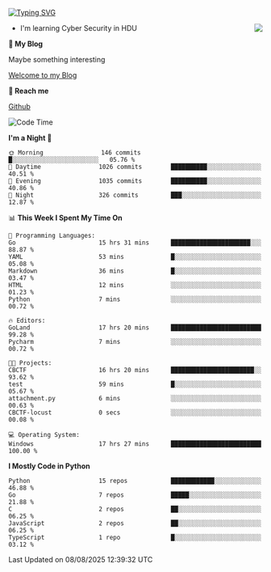 [![Typing SVG](https://readme-typing-svg.herokuapp.com?font=Fira+Code&pause=1000&random=false&width=450&height=60&lines=Hello+%F0%9F%91%8B%F0%9F%8F%BB;I'm+JBNRZ)](https://git.io/typing-svg)

<a href="#">
  <img align="right" src="https://github-readme-stats.vercel.app/api?username=JBNRZ&show_icons=true&bg_color=15,f2f7fd,E0EAFC" />
</a>

- I'm learning Cyber Security in HDU

 **🌱 My Blog**

Maybe something interesting

[Welcome to my Blog](https://jbnrz.com.cn/)

 **💬 Reach me** 

[Github](https://github.com/JBNRZ)


<!--START_SECTION:waka-->
![Code Time](http://img.shields.io/badge/Code%20Time-1%2C362%20hrs%2033%20mins-blue)

**I'm a Night 🦉** 

```text
🌞 Morning                146 commits         █░░░░░░░░░░░░░░░░░░░░░░░░   05.76 % 
🌆 Daytime                1026 commits        ██████████░░░░░░░░░░░░░░░   40.51 % 
🌃 Evening                1035 commits        ██████████░░░░░░░░░░░░░░░   40.86 % 
🌙 Night                  326 commits         ███░░░░░░░░░░░░░░░░░░░░░░   12.87 % 
```


📊 **This Week I Spent My Time On** 

```text
💬 Programming Languages: 
Go                       15 hrs 31 mins      ██████████████████████░░░   88.87 % 
YAML                     53 mins             █░░░░░░░░░░░░░░░░░░░░░░░░   05.08 % 
Markdown                 36 mins             █░░░░░░░░░░░░░░░░░░░░░░░░   03.47 % 
HTML                     12 mins             ░░░░░░░░░░░░░░░░░░░░░░░░░   01.23 % 
Python                   7 mins              ░░░░░░░░░░░░░░░░░░░░░░░░░   00.72 % 

🔥 Editors: 
GoLand                   17 hrs 20 mins      █████████████████████████   99.28 % 
Pycharm                  7 mins              ░░░░░░░░░░░░░░░░░░░░░░░░░   00.72 % 

🐱‍💻 Projects: 
CBCTF                    16 hrs 20 mins      ███████████████████████░░   93.62 % 
test                     59 mins             █░░░░░░░░░░░░░░░░░░░░░░░░   05.67 % 
attachment.py            6 mins              ░░░░░░░░░░░░░░░░░░░░░░░░░   00.63 % 
CBCTF-locust             0 secs              ░░░░░░░░░░░░░░░░░░░░░░░░░   00.08 % 

💻 Operating System: 
Windows                  17 hrs 27 mins      █████████████████████████   100.00 % 
```

**I Mostly Code in Python** 

```text
Python                   15 repos            ████████████░░░░░░░░░░░░░   46.88 % 
Go                       7 repos             █████░░░░░░░░░░░░░░░░░░░░   21.88 % 
C                        2 repos             ██░░░░░░░░░░░░░░░░░░░░░░░   06.25 % 
JavaScript               2 repos             ██░░░░░░░░░░░░░░░░░░░░░░░   06.25 % 
TypeScript               1 repo              █░░░░░░░░░░░░░░░░░░░░░░░░   03.12 % 
```




 Last Updated on 08/08/2025 12:39:32 UTC
<!--END_SECTION:waka-->
